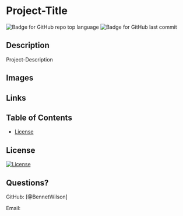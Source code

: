 # Project-Title
  ![Badge for GitHub repo top language](https://img.shields.io/github/languages/top/BennetWilson/readme-generator?style=flat&logo=appveyor) ![Badge for GitHub last commit](https://img.shields.io/github/last-commit/BennetWilson/readme-generator?style=flat&logo=appveyor)
  

  
  
  ## Description 
  
  Project-Description


  ## Images



  ## Links
  
  ## Table of Contents
  * [License](#license)
  
  ## License

[![License](https://img.shields.io/badge/License-BSD_3--Clause-blue.svg)](https://opensource.org/licenses/BSD-3-Clause)
  
  
  
  
  ## Questions?
 
  GitHub: [@BennetWilson]
  
  Email: 
  